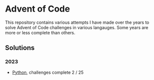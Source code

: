 # Advent of Code

This repository contains various attempts I have made over the years to solve Advent of Code challenges in various langauges. Some years are more or less complete than others.

## Solutions

### 2023
 - [Python](2023/aoc-python-2023/), challenges complete 2 / 25
